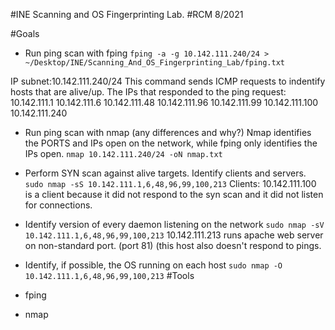 #INE Scanning and OS Fingerprinting Lab.
#RCM 8/2021

#Goals
- Run ping scan with fping 
`fping -a -g 10.142.111.240/24 > ~/Desktop/INE/Scanning_And_OS_Fingerprinting_Lab/fping.txt`
 
IP subnet:10.142.111.240/24
This command sends ICMP requests to indentify hosts that are alive/up. 
The IPs that responded to the ping request:
10.142.111.1
10.142.111.6
10.142.111.48
10.142.111.96
10.142.111.99
10.142.111.100
10.142.111.240

- Run ping scan with nmap (any differences and why?)
Nmap identifies the PORTS and IPs open on the network, while fping only identifies the IPs open.
`nmap 10.142.111.240/24 -oN nmap.txt`
 
- Perform SYN scan against alive targets. Identify clients and servers.
`sudo nmap -sS 10.142.111.1,6,48,96,99,100,213`
Clients: 10.142.111.100 is a client because it did not respond to the syn scan and it did not listen for connections.
- Identify version of every daemon listening on the network
`sudo nmap -sV 10.142.111.1,6,48,96,99,100,213`
10.142.111.213 runs apache web server on non-standard port. (port 81) (this host also doesn't respond to pings.
- Identify, if possible, the OS running on each host
`sudo nmap -O 10.142.111.1,6,48,96,99,100,213`
#Tools
- fping
- nmap
